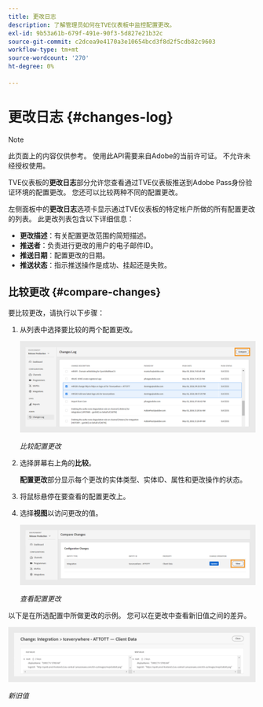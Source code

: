 ```yaml
---
title: 更改日志
description: 了解管理员如何在TVE仪表板中监控配置更改。
exl-id: 9b53a61b-679f-491e-90f3-5d827e21b32c
source-git-commit: c2dcea9e4170a3e10654bcd3f8d2f5cdb82c9603
workflow-type: tm+mt
source-wordcount: '270'
ht-degree: 0%

---
```


# 更改日志 {#changes-log}

>[!NOTE]
>
>此页面上的内容仅供参考。 使用此API需要来自Adobe的当前许可证。 不允许未经授权使用。

TVE仪表板的&#x200B;**更改日志**&#x200B;部分允许您查看通过TVE仪表板推送到Adobe Pass身份验证环境的配置更改。 您还可以比较两种不同的配置更改。

左侧面板中的&#x200B;**更改日志**&#x200B;选项卡显示通过TVE仪表板的特定帐户所做的所有配置更改的列表。 此更改列表包含以下详细信息：

* **更改描述**：有关配置更改范围的简短描述。
* **推送者**：负责进行更改的用户的电子邮件ID。
* **推送日期**：配置更改的日期。
* **推送状态**：指示推送操作是成功、挂起还是失败。

## 比较更改 {#compare-changes}

要比较更改，请执行以下步骤：

1. 从列表中选择要比较的两个配置更改。

   ![比较配置更改](assets/select-changes.png)

   *比较配置更改*

1. 选择屏幕右上角的&#x200B;**比较**。

   **配置更改**&#x200B;部分显示每个更改的实体类型、实体ID、属性和更改操作的状态。

1. 将鼠标悬停在要查看的配置更改上。
1. 选择&#x200B;**视图**&#x200B;以访问更改的值。

   ![查看配置更改](assets/view-changes.png)

   *查看配置更改*

以下是在所选配置中所做更改的示例。 您可以在更改中查看新旧值之间的差异。

![新旧值](assets/change.png)

*新旧值*

